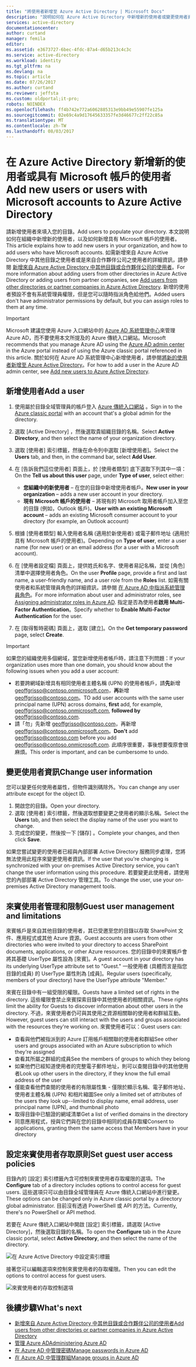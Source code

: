 ```yaml
---
title: "將使用者新增至 Azure Active Directory | Microsoft Docs"
description: "說明如何在 Azure Active Directory 中新增新的使用者或變更使用者資訊。"
services: active-directory
documentationcenter: 
author: curtand
manager: femila
editor: 
ms.assetid: e3673727-6bec-4fdc-87a4-d65b213c4c3c
ms.service: active-directory
ms.workload: identity
ms.tgt_pltfrm: na
ms.devlang: na
ms.topic: article
ms.date: 07/26/2017
ms.author: curtand
ms.reviewer: jeffsta
ms.custom: oldportal;it-pro;
robots: NOINDEX
ms.openlocfilehash: ff4b742e772a6062885313e9bb49e55907fe125a
ms.sourcegitcommit: 02e69c4a9d17645633357fe3d46677c2ff22c85a
ms.translationtype: MT
ms.contentlocale: zh-TW
ms.lasthandoff: 08/03/2017
---
```

# <a name="add-new-users-or-users-with-microsoft-accounts-to-azure-active-directory"></a><span data-ttu-id="de17e-103">在 Azure Active Directory 新增新的使用者或具有 Microsoft 帳戶的使用者</span><span class="sxs-lookup"><span data-stu-id="de17e-103">Add new users or users with Microsoft accounts to Azure Active Directory</span></span>
<span data-ttu-id="de17e-104">請新增使用者來填入您的目錄。</span><span class="sxs-lookup"><span data-stu-id="de17e-104">Add users to populate your directory.</span></span> <span data-ttu-id="de17e-105">本文說明如何在組織中新增新的使用者，以及如何新增具有 Microsoft 帳戶的使用者。</span><span class="sxs-lookup"><span data-stu-id="de17e-105">This article explains how to add new users in your organization, and how to add users who have Microsoft accounts.</span></span> <span data-ttu-id="de17e-106">如需新增來自 Azure Active Directory 中其他目錄之使用者或是來自合作夥伴公司之使用者的詳細資訊，請參閱 [新增來自 Azure Active Directory 中其他目錄或合作夥伴公司的使用者](active-directory-create-users-external.md)。</span><span class="sxs-lookup"><span data-stu-id="de17e-106">For more information about adding users from other directories in Azure Active Directory or adding users from partner companies, see [Add users from other directories or partner companies in Azure Active Directory](active-directory-create-users-external.md).</span></span> <span data-ttu-id="de17e-107">新增的使用者預設不會有系統管理員權限，但是您可以隨時指派角色給他們。</span><span class="sxs-lookup"><span data-stu-id="de17e-107">Added users don't have administrator permissions by default, but you can assign roles to them at any time.</span></span>

> [!IMPORTANT]
> <span data-ttu-id="de17e-108">Microsoft 建議您使用 Azure 入口網站中的 [Azure AD 系統管理中心](https://aad.portal.azure.com)來管理 Azure AD，而不要使用本文所提及的 Azure 傳統入口網站。</span><span class="sxs-lookup"><span data-stu-id="de17e-108">Microsoft recommends that you manage Azure AD using the [Azure AD admin center](https://aad.portal.azure.com) in the Azure portal instead of using the Azure classic portal referenced in this article.</span></span> <span data-ttu-id="de17e-109">關於如何在 Azure AD 系統管理中心新增使用者，請參閱[將新的使用者新增至 Azure Active Directory](active-directory-users-create-azure-portal.md)。</span><span class="sxs-lookup"><span data-stu-id="de17e-109">For how to add a user in the Azure AD admin center, see [Add new users to Azure Active Directory](active-directory-users-create-azure-portal.md).</span></span>

## <a name="add-a-user"></a><span data-ttu-id="de17e-110">新增使用者</span><span class="sxs-lookup"><span data-stu-id="de17e-110">Add a user</span></span>
1. <span data-ttu-id="de17e-111">使用屬於目錄全域管理員的帳戶登入 [Azure 傳統入口網站](https://manage.windowsazure.com) 。</span><span class="sxs-lookup"><span data-stu-id="de17e-111">Sign in to the [Azure classic portal](https://manage.windowsazure.com) with an account that's a global admin for the directory.</span></span>
2. <span data-ttu-id="de17e-112">選取 [Active Directory] ，然後選取貴組織目錄的名稱。</span><span class="sxs-lookup"><span data-stu-id="de17e-112">Select **Active Directory**, and then select the name of your organization directory.</span></span>
3. <span data-ttu-id="de17e-113">選取 [使用者] 索引標籤，然後在命令列中選取 [新增使用者]。</span><span class="sxs-lookup"><span data-stu-id="de17e-113">Select the **Users** tab, and then, in the command bar, select **Add User**.</span></span>
4. <span data-ttu-id="de17e-114">在 [告訴我們這位使用者] 頁面上，於 [使用者類型] 底下選取下列其中一項：</span><span class="sxs-lookup"><span data-stu-id="de17e-114">On the **Tell us about this user** page, under **Type of user**, select either:</span></span>

   * <span data-ttu-id="de17e-115">**您組織中的新使用者** – 在您的目錄中新增使用者帳戶。</span><span class="sxs-lookup"><span data-stu-id="de17e-115">**New user in your organization** – adds a new user account in your directory.</span></span>
   * <span data-ttu-id="de17e-116">**現有 Microsoft 帳戶的使用者** – 將現有的 Microsoft 取用者帳戶加入至您的目錄 (例如，Outlook 帳戶)。</span><span class="sxs-lookup"><span data-stu-id="de17e-116">**User with an existing Microsoft account** – adds an existing Microsoft consumer account to your directory (for example, an Outlook account)</span></span>
5. <span data-ttu-id="de17e-117">根據 [使用者類型] 輸入使用者名稱 (適用於新使用者) 或電子郵件地址 (適用於具有 Microsoft 帳戶的使用者)。</span><span class="sxs-lookup"><span data-stu-id="de17e-117">Depending on **Type of user**, enter a user name (for new user) or an email address (for a user with a Microsoft account).</span></span>
6. <span data-ttu-id="de17e-118">在 [使用者設定檔] 頁面上，提供姓氏和名字、使用者易記名稱，並從 [角色] 清單中選擇使用者角色。</span><span class="sxs-lookup"><span data-stu-id="de17e-118">On the user **Profile** page, provide a first and last name, a user-friendly name, and a user role from the **Roles** list.</span></span> <span data-ttu-id="de17e-119">如需有關使用者和系統管理員角色的詳細資訊，請參閱 [在 Azure AD 中指派系統管理員角色](active-directory-assign-admin-roles.md)。</span><span class="sxs-lookup"><span data-stu-id="de17e-119">For more information about user and administrator roles, see [Assigning administrator roles in Azure AD](active-directory-assign-admin-roles.md).</span></span> <span data-ttu-id="de17e-120">指定是否為使用者**啟用 Multi-Factor Authentication**。</span><span class="sxs-lookup"><span data-stu-id="de17e-120">Specify whether to **Enable Multi-Factor Authentication** for the user.</span></span>
7. <span data-ttu-id="de17e-121">在 [取得暫時密碼] 頁面上，選取 [建立]。</span><span class="sxs-lookup"><span data-stu-id="de17e-121">On the **Get temporary password** page, select **Create**.</span></span>

> [!IMPORTANT]
> <span data-ttu-id="de17e-122">如果您的組織使用多個網域，當您新增使用者帳戶時，請注意下列問題：</span><span class="sxs-lookup"><span data-stu-id="de17e-122">If your organization uses more than one domain, you should know about the following issues when you add a user account:</span></span>
>
> * <span data-ttu-id="de17e-123">若要跨網域新增具有相同使用者主體名稱 (UPN) 的使用者帳戶，請**先**新增 geoffgrisso@contoso.onmicrosoft.com，**再**新增 geoffgrisso@contoso.com。</span><span class="sxs-lookup"><span data-stu-id="de17e-123">TO add user accounts with the same user principal name (UPN) across domains, **first** add, for example, geoffgrisso@contoso.onmicrosoft.com, **followed by** geoffgrisso@contoso.com.</span></span>
> * <span data-ttu-id="de17e-124">請「勿」先新增 geoffgrisso@contoso.com，再新增 geoffgrisso@contoso.onmicrosoft.com。</span><span class="sxs-lookup"><span data-stu-id="de17e-124">**Don't** add geoffgrisso@contoso.com before you add geoffgrisso@contoso.onmicrosoft.com.</span></span> <span data-ttu-id="de17e-125">此順序很重要，事後想要復原會很麻煩。</span><span class="sxs-lookup"><span data-stu-id="de17e-125">This order is important, and can be cumbersome to undo.</span></span>
>
>

## <a name="change-user-information"></a><span data-ttu-id="de17e-126">變更使用者資訊</span><span class="sxs-lookup"><span data-stu-id="de17e-126">Change user information</span></span>
<span data-ttu-id="de17e-127">您可以變更任何使用者屬性，但物件識別碼除外。</span><span class="sxs-lookup"><span data-stu-id="de17e-127">You can change any user attribute except for the object ID.</span></span>

1. <span data-ttu-id="de17e-128">開啟您的目錄。</span><span class="sxs-lookup"><span data-stu-id="de17e-128">Open your directory.</span></span>
2. <span data-ttu-id="de17e-129">選取 [使用者]  索引標籤，然後選取想要變更之使用者的顯示名稱。</span><span class="sxs-lookup"><span data-stu-id="de17e-129">Select the **Users** tab, and then select the display name of the user you want to change.</span></span>
3. <span data-ttu-id="de17e-130">完成您的變更，然後按一下 [儲存] 。</span><span class="sxs-lookup"><span data-stu-id="de17e-130">Complete your changes, and then click **Save**.</span></span>

<span data-ttu-id="de17e-131">如果您嘗試變更的使用者已經與內部部署 Active Directory 服務同步處理，您將無法使用此程序來變更使用者資訊。</span><span class="sxs-lookup"><span data-stu-id="de17e-131">If the user that you're changing is synchronized with your on-premises Active Directory service, you can't change the user information using this procedure.</span></span> <span data-ttu-id="de17e-132">若要變更此使用者，請使用您的內部部署 Active Directory 管理工具。</span><span class="sxs-lookup"><span data-stu-id="de17e-132">To change the user, use your on-premises Active Directory management tools.</span></span>

## <a name="guest-user-management-and-limitations"></a><span data-ttu-id="de17e-133">來賓使用者管理和限制</span><span class="sxs-lookup"><span data-stu-id="de17e-133">Guest user management and limitations</span></span>
<span data-ttu-id="de17e-134">來賓帳戶是來自其他目錄的使用者，其已受邀至您的目錄以存取 SharePoint 文件、應用程式或其他 Azure 資源。</span><span class="sxs-lookup"><span data-stu-id="de17e-134">Guest accounts are users from other directories who were invited to your directory to access SharePoint documents, applications, or other Azure resources.</span></span> <span data-ttu-id="de17e-135">您的目錄中的來賓帳戶會將其基礎 UserType 屬性設為 [來賓]。</span><span class="sxs-lookup"><span data-stu-id="de17e-135">A guest account in your directory has its underlying UserType attribute set to "Guest."</span></span> <span data-ttu-id="de17e-136">一般使用者 (具體而言是指您目錄的成員) 的 UserType 屬性則為 [成員]。</span><span class="sxs-lookup"><span data-stu-id="de17e-136">Regular users (specifically, members of your directory) have the UserType attribute "Member."</span></span>

<span data-ttu-id="de17e-137">來賓在目錄中有一組受限的權限。</span><span class="sxs-lookup"><span data-stu-id="de17e-137">Guests have a limited set of rights in the directory.</span></span> <span data-ttu-id="de17e-138">這些權限會禁止來賓探索目錄中其他使用者的相關資訊。</span><span class="sxs-lookup"><span data-stu-id="de17e-138">These rights limit the ability for Guests to discover information about other users in the directory.</span></span> <span data-ttu-id="de17e-139">不過，來賓使用者仍可與其使用之資源相關聯的使用者和群組互動。</span><span class="sxs-lookup"><span data-stu-id="de17e-139">However, guest users can still interact with the users and groups associated with the resources they're working on.</span></span> <span data-ttu-id="de17e-140">來賓使用者可以：</span><span class="sxs-lookup"><span data-stu-id="de17e-140">Guest users can:</span></span>

* <span data-ttu-id="de17e-141">查看與他們被指派到的 Azure 訂用帳戶相關聯的使用者和群組</span><span class="sxs-lookup"><span data-stu-id="de17e-141">See other users and groups associated with an Azure subscription to which they're assigned</span></span>
* <span data-ttu-id="de17e-142">查看其所屬之群組的成員</span><span class="sxs-lookup"><span data-stu-id="de17e-142">See the members of groups to which they belong</span></span>
* <span data-ttu-id="de17e-143">如果他們已經知道使用者的完整電子郵件地址，則可以查閱目錄中的其他使用者</span><span class="sxs-lookup"><span data-stu-id="de17e-143">Look up other users in the directory, if they know the full email address of the user</span></span>
* <span data-ttu-id="de17e-144">僅能查看他們查閱的使用者的有限屬性集 - 僅限於顯示名稱、電子郵件地址、使用者主體名稱 (UPN) 和相片縮圖</span><span class="sxs-lookup"><span data-stu-id="de17e-144">See only a limited set of attributes of the users they look up--limited to display name, email address, user principal name (UPN), and thumbnail photo</span></span>
* <span data-ttu-id="de17e-145">取得目錄中已驗證的網域清單</span><span class="sxs-lookup"><span data-stu-id="de17e-145">Get a list of verified domains in the directory</span></span>
* <span data-ttu-id="de17e-146">同意應用程式，授與它們與在您的目錄中相同的成員存取權</span><span class="sxs-lookup"><span data-stu-id="de17e-146">Consent to applications, granting them the same access that Members have in your directory</span></span>

## <a name="set-guest-user-access-policies"></a><span data-ttu-id="de17e-147">設定來賓使用者存取原則</span><span class="sxs-lookup"><span data-stu-id="de17e-147">Set guest user access policies</span></span>
<span data-ttu-id="de17e-148">目錄內的 [設定]  索引標籤內含可控制來賓使用者存取權限的選項。</span><span class="sxs-lookup"><span data-stu-id="de17e-148">The **Configure** tab of a directory includes options to control access for guest users.</span></span> <span data-ttu-id="de17e-149">這些選項只可以由目錄全域管理員在 Azure 傳統入口網站中進行變更。</span><span class="sxs-lookup"><span data-stu-id="de17e-149">These options can be changed only in Azure classic portal by a directory global administrator.</span></span> <span data-ttu-id="de17e-150">目前沒有透過 PowerShell 或 API 的方法。</span><span class="sxs-lookup"><span data-stu-id="de17e-150">Currently, there's no PowerShell or API method.</span></span>

<span data-ttu-id="de17e-151">若要在 Azure 傳統入口網站中開啟 [設定] 索引標籤，請選取 [Active Directory]，然後選取目錄的名稱。</span><span class="sxs-lookup"><span data-stu-id="de17e-151">To open the **Configure** tab in the Azure classic portal, select **Active Directory**, and then select the name of the directory.</span></span>

![在 Azure Active Directory 中設定索引標籤][1]

<span data-ttu-id="de17e-153">接著您可以編輯選項來控制來賓使用者的存取權限。</span><span class="sxs-lookup"><span data-stu-id="de17e-153">Then you can edit the options to control access for guest users.</span></span>

![來賓使用者的存取控制選項][2]

## <a name="whats-next"></a><span data-ttu-id="de17e-155">後續步驟</span><span class="sxs-lookup"><span data-stu-id="de17e-155">What's next</span></span>
* [<span data-ttu-id="de17e-156">新增來自 Azure Active Directory 中其他目錄或合作夥伴公司的使用者</span><span class="sxs-lookup"><span data-stu-id="de17e-156">Add users from other directories or partner companies in Azure Active Directory</span></span>](active-directory-create-users-external.md)
* [<span data-ttu-id="de17e-157">管理 Azure AD</span><span class="sxs-lookup"><span data-stu-id="de17e-157">Administering Azure AD</span></span>](active-directory-administer.md)
* [<span data-ttu-id="de17e-158">在 Azure AD 中管理密碼</span><span class="sxs-lookup"><span data-stu-id="de17e-158">Manage passwords in Azure AD</span></span>](active-directory-manage-passwords.md)
* [<span data-ttu-id="de17e-159">在 Azure AD 中管理群組</span><span class="sxs-lookup"><span data-stu-id="de17e-159">Manage groups in Azure AD</span></span>](active-directory-manage-groups.md)

<!--Image references-->
[1]: ./media/active-directory-create-users/RBACDirConfigTab.png
[2]: ./media/active-directory-create-users/RBACGuestAccessControls.png
